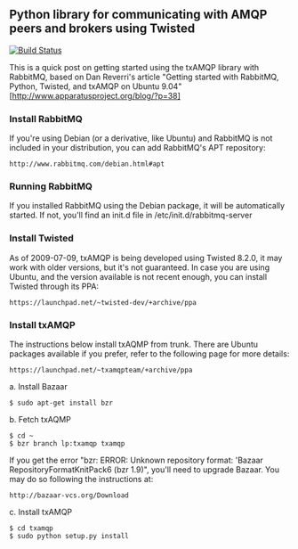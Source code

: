 ## Python library for communicating with AMQP peers and brokers using Twisted
[![Build Status](https://travis-ci.org/txamqp/txamqp.svg?branch=master)](https://travis-ci.org/txamqp/txamqp)

This is a quick post on getting started using the txAMQP library with RabbitMQ,
based on Dan Reverri's article "Getting started with RabbitMQ, Python, Twisted,
and txAMQP on Ubuntu 9.04" [http://www.apparatusproject.org/blog/?p=38]

### Install RabbitMQ
	
If you're using Debian (or a derivative, like Ubuntu) and RabbitMQ is not
included in your distribution, you can add RabbitMQ's APT repository:

    http://www.rabbitmq.com/debian.html#apt

### Running RabbitMQ

If you installed RabbitMQ using the Debian package, it will be automatically
started. If not, you'll find an init.d file in /etc/init.d/rabbitmq-server

### Install Twisted

As of 2009-07-09, txAMQP is being developed using Twisted 8.2.0, it may
work with older versions, but it's not guaranteed. In case you are using
Ubuntu, and the version available is not recent enough, you can install
Twisted through its PPA:

    https://launchpad.net/~twisted-dev/+archive/ppa

### Install txAMQP

The instructions below install txAQMP from trunk. There are Ubuntu packages
available if you prefer, refer to the following page for more details:

    https://launchpad.net/~txamqpteam/+archive/ppa

a. Install Bazaar

    $ sudo apt-get install bzr

b. Fetch txAQMP

    $ cd ~
    $ bzr branch lp:txamqp txamqp

If you get the error "bzr: ERROR: Unknown repository format: 'Bazaar
RepositoryFormatKnitPack6 (bzr 1.9)", you'll need to upgrade Bazaar. You may
do so following the instructions at:

    http://bazaar-vcs.org/Download

c. Install txAMQP

    $ cd txamqp
    $ sudo python setup.py install
